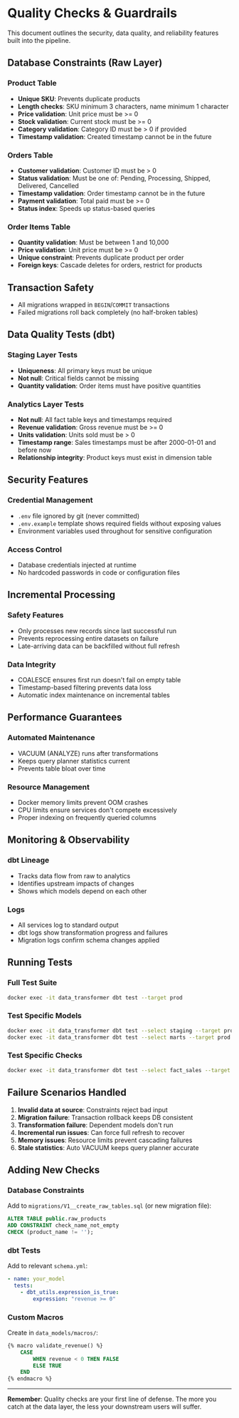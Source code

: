 # Quality Checks & Guardrails

This document outlines the security, data quality, and reliability features built into the pipeline.

## Database Constraints (Raw Layer)

### Product Table
- **Unique SKU**: Prevents duplicate products
- **Length checks**: SKU minimum 3 characters, name minimum 1 character
- **Price validation**: Unit price must be >= 0
- **Stock validation**: Current stock must be >= 0
- **Category validation**: Category ID must be > 0 if provided
- **Timestamp validation**: Created timestamp cannot be in the future

### Orders Table
- **Customer validation**: Customer ID must be > 0
- **Status validation**: Must be one of: Pending, Processing, Shipped, Delivered, Cancelled
- **Timestamp validation**: Order timestamp cannot be in the future
- **Payment validation**: Total paid must be >= 0
- **Status index**: Speeds up status-based queries

### Order Items Table
- **Quantity validation**: Must be between 1 and 10,000
- **Price validation**: Unit price must be >= 0
- **Unique constraint**: Prevents duplicate product per order
- **Foreign keys**: Cascade deletes for orders, restrict for products

## Transaction Safety
- All migrations wrapped in `BEGIN`/`COMMIT` transactions
- Failed migrations roll back completely (no half-broken tables)

## Data Quality Tests (dbt)

### Staging Layer Tests
- **Uniqueness**: All primary keys must be unique
- **Not null**: Critical fields cannot be missing
- **Quantity validation**: Order items must have positive quantities

### Analytics Layer Tests
- **Not null**: All fact table keys and timestamps required
- **Revenue validation**: Gross revenue must be >= 0
- **Units validation**: Units sold must be > 0
- **Timestamp range**: Sales timestamps must be after 2000-01-01 and before now
- **Relationship integrity**: Product keys must exist in dimension table

## Security Features

### Credential Management
- `.env` file ignored by git (never committed)
- `.env.example` template shows required fields without exposing values
- Environment variables used throughout for sensitive configuration

### Access Control
- Database credentials injected at runtime
- No hardcoded passwords in code or configuration files

## Incremental Processing

### Safety Features
- Only processes new records since last successful run
- Prevents reprocessing entire datasets on failure
- Late-arriving data can be backfilled without full refresh

### Data Integrity
- COALESCE ensures first run doesn't fail on empty table
- Timestamp-based filtering prevents data loss
- Automatic index maintenance on incremental tables

## Performance Guarantees

### Automated Maintenance
- VACUUM (ANALYZE) runs after transformations
- Keeps query planner statistics current
- Prevents table bloat over time

### Resource Management
- Docker memory limits prevent OOM crashes
- CPU limits ensure services don't compete excessively
- Proper indexing on frequently queried columns

## Monitoring & Observability

### dbt Lineage
- Tracks data flow from raw to analytics
- Identifies upstream impacts of changes
- Shows which models depend on each other

### Logs
- All services log to standard output
- dbt logs show transformation progress and failures
- Migration logs confirm schema changes applied

## Running Tests

### Full Test Suite
```bash
docker exec -it data_transformer dbt test --target prod
```

### Test Specific Models
```bash
docker exec -it data_transformer dbt test --select staging --target prod
docker exec -it data_transformer dbt test --select marts --target prod
```

### Test Specific Checks
```bash
docker exec -it data_transformer dbt test --select fact_sales --target prod
```

## Failure Scenarios Handled

1. **Invalid data at source**: Constraints reject bad input
2. **Migration failure**: Transaction rollback keeps DB consistent
3. **Transformation failure**: Dependent models don't run
4. **Incremental run issues**: Can force full refresh to recover
5. **Memory issues**: Resource limits prevent cascading failures
6. **Stale statistics**: Auto VACUUM keeps query planner accurate

## Adding New Checks

### Database Constraints
Add to `migrations/V1__create_raw_tables.sql` (or new migration file):
```sql
ALTER TABLE public.raw_products 
ADD CONSTRAINT check_name_not_empty 
CHECK (product_name != '');
```

### dbt Tests
Add to relevant `schema.yml`:
```yaml
- name: your_model
  tests:
    - dbt_utils.expression_is_true:
        expression: "revenue >= 0"
```

### Custom Macros
Create in `data_models/macros/`:
```sql
{% macro validate_revenue() %}
    CASE 
        WHEN revenue < 0 THEN FALSE
        ELSE TRUE
    END
{% endmacro %}
```

---

**Remember**: Quality checks are your first line of defense. The more you catch at the data layer, the less your downstream users will suffer.

